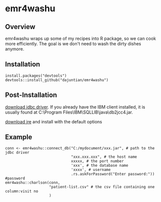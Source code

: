 # emr4washu

## Overview
emr4washu wraps up some of my recipes into R package, so we can cook more efficiently. The goal is we don't need to wash the dirty dishes anymore.

## Installation
```{r, eval = FALSE}
install.packages("devtools")
devtools::install_github("dajuntian/emr4washu")
```
## Post-Installation
[download jdbc driver](http://www-01.ibm.com/support/docview.wss?uid=swg21363866). If you already have the IBM client installed, it is usually found at C:\Program Files\IBM\SQLLIB\java\db2jcc4.jar.

[download jre](http://www.oracle.com/technetwork/java/javase/downloads/jre8-downloads-2133155.html) and install with the default options
## Example
```{r, eval = FALSE}
conn <- emr4washu::connect_db("C:/mydocument/xxx.jar", # path to the jdbc driver
                              "xxx.xxx.xxx", # the host name
                              xxxxx, # the port number
                              'xxx', # the database name  
                              'xxxx', # username
                              .rs.askForPassword("Enter password:")) #password
emr4washu::charlson(conn, 
                    "patient-list.csv" # the csv file containing one column:visit no
                    )           
```

